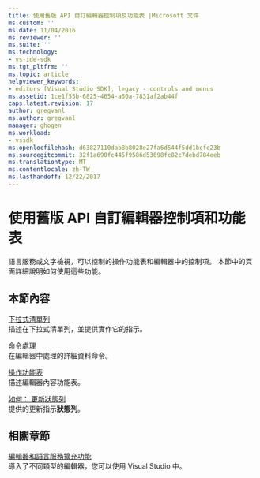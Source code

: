 ```yaml
---
title: 使用舊版 API 自訂編輯器控制項及功能表 |Microsoft 文件
ms.custom: ''
ms.date: 11/04/2016
ms.reviewer: ''
ms.suite: ''
ms.technology:
- vs-ide-sdk
ms.tgt_pltfrm: ''
ms.topic: article
helpviewer_keywords:
- editors [Visual Studio SDK], legacy - controls and menus
ms.assetid: 1ce1f55b-6825-4654-a60a-7831af2ab44f
caps.latest.revision: 17
author: gregvanl
ms.author: gregvanl
manager: ghogen
ms.workload:
- vssdk
ms.openlocfilehash: d63827110dab8b8028e27fa6d544f5dd1bcfc23b
ms.sourcegitcommit: 32f1a690fc445f9586d53698fc82c7debd784eeb
ms.translationtype: MT
ms.contentlocale: zh-TW
ms.lasthandoff: 12/22/2017
---
```

# <a name="customizing-editor-controls-and-menus-by-using-the-legacy-api"></a>使用舊版 API 自訂編輯器控制項和功能表
語言服務或文字檢視，可以控制的操作功能表和編輯器中的控制項。 本節中的頁面詳細說明如何使用這些功能。  
  
## <a name="in-this-section"></a>本節內容  
 [下拉式清單列](../extensibility/drop-down-bar.md)  
 描述在下拉式清單列，並提供實作它的指示。  
  
 [命令處理](../extensibility/command-handling.md)  
 在編輯器中處理的詳細資料命令。  
  
 [操作功能表](../extensibility/context-menus.md)  
 描述編輯器內容功能表。  
  
 [如何： 更新狀態列](../extensibility/how-to-update-the-status-bar.md)  
 提供的更新指示**狀態列**。  
  
## <a name="related-sections"></a>相關章節  
 [編輯器和語言服務擴充功能](../extensibility/editor-and-language-service-extensions.md)  
 導入了不同類型的編輯器，您可以使用 Visual Studio 中。